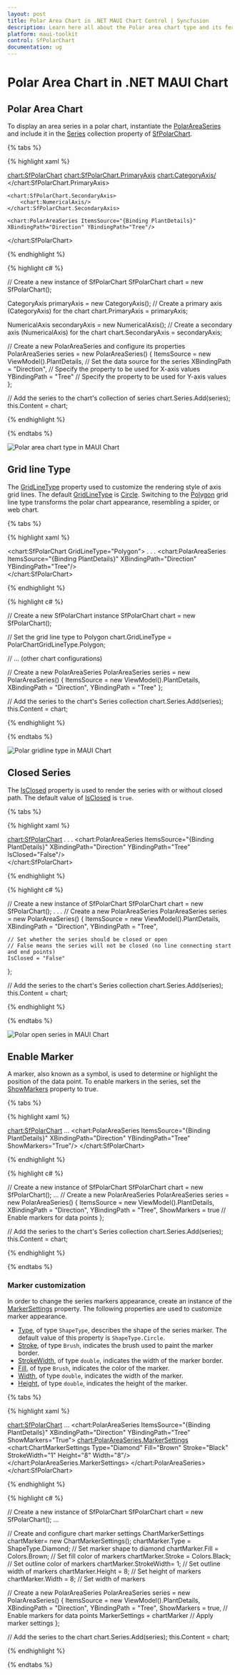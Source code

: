 ```yaml
---
layout: post
title: Polar Area Chart in .NET MAUI Chart Control | Syncfusion
description: Learn here all about the Polar area chart type and its features in the Syncfusion® .NET MAUI Chart (SfPolarChart) control.
platform: maui-toolkit
control: SfPolarChart
documentation: ug
---
```


# Polar Area Chart in .NET MAUI Chart

## Polar Area Chart

To display an area series in a polar chart, instantiate the [PolarAreaSeries](https://help.syncfusion.com/cr/maui-toolkit/Syncfusion.Maui.Toolkit.Charts.PolarAreaSeries.html) and include it in the [Series](https://help.syncfusion.com/cr/maui-toolkit/Syncfusion.Maui.Toolkit.Charts.SfPolarChart.html#Syncfusion_Maui_Toolkit_Charts_SfPolarChart_Series) collection property of [SfPolarChart](https://help.syncfusion.com/cr/maui-toolkit/Syncfusion.Maui.Toolkit.Charts.SfPolarChart.html).

{% tabs %}

{% highlight xaml %}

<chart:SfPolarChart> 
    <chart:SfPolarChart.PrimaryAxis>
        <chart:CategoryAxis/>
    </chart:SfPolarChart.PrimaryAxis>

    <chart:SfPolarChart.SecondaryAxis>
        <chart:NumericalAxis/>
    </chart:SfPolarChart.SecondaryAxis>   

    <chart:PolarAreaSeries ItemsSource="{Binding PlantDetails}" XBindingPath="Direction" YBindingPath="Tree"/>  
</chart:SfPolarChart>

{% endhighlight %}

{% highlight c# %}

// Create a new instance of SfPolarChart
SfPolarChart chart = new SfPolarChart();

CategoryAxis primaryAxis = new CategoryAxis(); // Create a primary axis (CategoryAxis) for the chart
chart.PrimaryAxis = primaryAxis;

NumericalAxis secondaryAxis = new NumericalAxis(); // Create a secondary axis (NumericalAxis) for the chart
chart.SecondaryAxis = secondaryAxis;

// Create a new PolarAreaSeries and configure its properties
PolarAreaSeries series = new PolarAreaSeries()
{
    ItemsSource = new ViewModel().PlantDetails, // Set the data source for the series
    XBindingPath = "Direction", // Specify the property to be used for X-axis values
    YBindingPath = "Tree" // Specify the property to be used for Y-axis values
};

// Add the series to the chart's collection of series
chart.Series.Add(series);
this.Content = chart;

{% endhighlight %}

{% endtabs %}

![Polar area chart type in MAUI Chart](Chart-types_images/MAUI_polar_area_chart.png)

## Grid line Type

The [GridLineType](https://help.syncfusion.com/cr/maui-toolkit/Syncfusion.Maui.Toolkit.Charts.SfPolarChart.html#Syncfusion_Maui_Toolkit_Charts_SfPolarChart_GridLineType) property used to customize the rendering style of axis grid lines. The default [GridLineType](https://help.syncfusion.com/cr/maui-toolkit/Syncfusion.Maui.Toolkit.Charts.SfPolarChart.html#Syncfusion_Maui_Toolkit_Charts_SfPolarChart_GridLineType) is [Circle](https://help.syncfusion.com/cr/maui-toolkit/Syncfusion.Maui.Toolkit.Charts.PolarChartGridLineType.html#Syncfusion_Maui_Toolkit_Charts_PolarChartGridLineType_Circle). Switching to the [Polygon](https://help.syncfusion.com/cr/maui-toolkit/Syncfusion.Maui.Toolkit.Charts.PolarChartGridLineType.html#Syncfusion_Maui_Toolkit_Charts_PolarChartGridLineType_Polygon) grid line type transforms the polar chart appearance, resembling a spider, or web chart.

{% tabs %}

{% highlight xaml %}

<chart:SfPolarChart GridLineType="Polygon"> 
    . . .
    <chart:PolarAreaSeries ItemsSource="{Binding PlantDetails}" XBindingPath="Direction" YBindingPath="Tree"/>  
</chart:SfPolarChart>

{% endhighlight %}

{% highlight c# %}

// Create a new SfPolarChart instance
SfPolarChart chart = new SfPolarChart();

// Set the grid line type to Polygon
chart.GridLineType = PolarChartGridLineType.Polygon;

// ... (other chart configurations)

// Create a new PolarAreaSeries
PolarAreaSeries series = new PolarAreaSeries()
{
    ItemsSource = new ViewModel().PlantDetails,
    XBindingPath = "Direction",
    YBindingPath = "Tree"
};

// Add the series to the chart's Series collection
chart.Series.Add(series);
this.Content = chart;

{% endhighlight %}

{% endtabs %}

![Polar gridline type in MAUI Chart](Chart-types_images/MAUI_polar_area_gridline.png)

## Closed Series

The [IsClosed](https://help.syncfusion.com/cr/maui-toolkit/Syncfusion.Maui.Toolkit.Charts.PolarSeries.html#Syncfusion_Maui_Toolkit_Charts_PolarSeries_IsClosed) property is used to render the series with or without closed path. The default value of [IsClosed](https://help.syncfusion.com/cr/maui-toolkit/Syncfusion.Maui.Toolkit.Charts.PolarSeries.html#Syncfusion_Maui_Toolkit_Charts_PolarSeries_IsClosed) is `true`.

{% tabs %}

{% highlight xaml %}

<chart:SfPolarChart> 
    . . .
    <chart:PolarAreaSeries ItemsSource="{Binding PlantDetails}" 
        XBindingPath="Direction" 
        YBindingPath="Tree" 
        IsClosed="False"/>  
</chart:SfPolarChart>

{% endhighlight %}

{% highlight c# %}

// Create a new instance of SfPolarChart
SfPolarChart chart = new SfPolarChart();
. . .
// Create a new PolarAreaSeries
PolarAreaSeries series = new PolarAreaSeries()
{
    ItemsSource = new ViewModel().PlantDetails,
    XBindingPath = "Direction",
    YBindingPath = "Tree",
    
    // Set whether the series should be closed or open
    // False means the series will not be closed (no line connecting start and end points)
    IsClosed = "False"
};

// Add the series to the chart's Series collection
chart.Series.Add(series);
this.Content = chart;

{% endhighlight %}

{% endtabs %}

![Polar open series in MAUI Chart](Chart-types_images/MAUI_polar_area_IsClosed.png)

## Enable Marker

A marker, also known as a symbol, is used to determine or highlight the position of the data point. To enable markers in the series, set the [ShowMarkers](https://help.syncfusion.com/cr/maui-toolkit/Syncfusion.Maui.Toolkit.Charts.PolarSeries.html#Syncfusion_Maui_Toolkit_Charts_PolarSeries_ShowMarkers) property to true.

{% tabs %}

{% highlight xaml %}

<chart:SfPolarChart>
    ...
    <chart:PolarAreaSeries ItemsSource="{Binding PlantDetails}" XBindingPath="Direction"
            YBindingPath="Tree" 
            ShowMarkers="True"/>
</chart:SfPolarChart>

{% endhighlight %}

{% highlight c# %}

// Create a new instance of SfPolarChart
SfPolarChart chart = new SfPolarChart();
...
// Create a new PolarAreaSeries
PolarAreaSeries series = new PolarAreaSeries()
{
    ItemsSource = new ViewModel().PlantDetails,
    XBindingPath = "Direction",
    YBindingPath = "Tree",
    ShowMarkers = true // Enable markers for data points
};

// Add the series to the chart's Series collection
chart.Series.Add(series);
this.Content = chart;

{% endhighlight %}

{% endtabs %}

### Marker customization

In order to change the series markers appearance, create an instance of the [MarkerSettings](https://help.syncfusion.com/cr/maui-toolkit/Syncfusion.Maui.Toolkit.Charts.PolarSeries.html#Syncfusion_Maui_Toolkit_Charts_PolarSeries_MarkerSettings) property. The following properties are used to customize marker appearance.

* [Type](https://help.syncfusion.com/cr/maui-toolkit/Syncfusion.Maui.Toolkit.Charts.ChartMarkerSettings.html#Syncfusion_Maui_Toolkit_Charts_ChartMarkerSettings_Type), of type `ShapeType`, describes the shape of the series marker. The default value of this property is `ShapeType.Circle`.
* [Stroke](https://help.syncfusion.com/cr/maui-toolkit/Syncfusion.Maui.Toolkit.Charts.ChartMarkerSettings.html#Syncfusion_Maui_Toolkit_Charts_ChartMarkerSettings_Stroke), of type `Brush`, indicates the brush used to paint the marker border.
* [StrokeWidth](https://help.syncfusion.com/cr/maui-toolkit/Syncfusion.Maui.Toolkit.Charts.ChartMarkerSettings.html#Syncfusion_Maui_Toolkit_Charts_ChartMarkerSettings_StrokeWidth), of type `double`, indicates the width of the marker border.
* [Fill](https://help.syncfusion.com/cr/maui-toolkit/Syncfusion.Maui.Toolkit.Charts.ChartMarkerSettings.html#Syncfusion_Maui_Toolkit_Charts_ChartMarkerSettings_Fill), of type `Brush`, indicates the color of the marker.
* [Width](https://help.syncfusion.com/cr/maui-toolkit/Syncfusion.Maui.Toolkit.Charts.ChartMarkerSettings.html#Syncfusion_Maui_Toolkit_Charts_ChartMarkerSettings_Width), of type `double`, indicates the width of the marker.
* [Height](https://help.syncfusion.com/cr/maui-toolkit/Syncfusion.Maui.Toolkit.Charts.ChartMarkerSettings.html#Syncfusion_Maui_Toolkit_Charts_ChartMarkerSettings_Height), of type `double`, indicates the height of the marker.

{% tabs %}

{% highlight xaml %}

<chart:SfPolarChart>
    ...
    <chart:PolarAreaSeries ItemsSource="{Binding PlantDetails}" XBindingPath="Direction" YBindingPath="Tree"
                           ShowMarkers="True">
        <chart:PolarAreaSeries.MarkerSettings>
            <chart:ChartMarkerSettings Type="Diamond" Fill="Brown" Stroke="Black"
                                       StrokeWidth="1" Height="8" Width="8"/>
        </chart:PolarAreaSeries.MarkerSettings>
    </chart:PolarAreaSeries>
</chart:SfPolarChart>

{% endhighlight %}

{% highlight c# %}

// Create a new instance of SfPolarChart
SfPolarChart chart = new SfPolarChart();
...

// Create and configure chart marker settings
ChartMarkerSettings chartMarker= new ChartMarkerSettings();
chartMarker.Type = ShapeType.Diamond;  // Set marker shape to diamond
chartMarker.Fill = Colors.Brown; // Set fill color of markers
chartMarker.Stroke = Colors.Black; // Set outline color of markers
chartMarker.StrokeWidth= 1; // Set outline width of markers
chartMarker.Height = 8; // Set height of markers
chartMarker.Width = 8; // Set width of markers

// Create a new PolarAreaSeries
PolarAreaSeries series = new PolarAreaSeries()
{
    ItemsSource = new ViewModel().PlantDetails,
    XBindingPath = "Direction",
    YBindingPath = "Tree",
    ShowMarkers = true,  // Enable markers for data points
    MarkerSettings = chartMarker // Apply marker settings
};

// Add the series to the chart
chart.Series.Add(series);
this.Content = chart;

{% endhighlight %}

{% endtabs %}